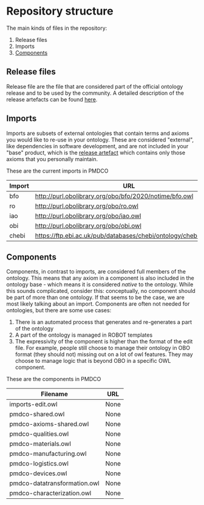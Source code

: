 # Repository structure

The main kinds of files in the repository:

1. Release files
2. Imports
3. [Components](#components)

## Release files
Release file are the file that are considered part of the official ontology release and to be used by the community. A detailed description of the release artefacts can be found [here](https://github.com/INCATools/ontology-development-kit/blob/master/docs/ReleaseArtefacts.md).

## Imports
Imports are subsets of external ontologies that contain terms and axioms you would like to re-use in your ontology. These are considered "external", like dependencies in software development, and are not included in your "base" product, which is the [release artefact](https://github.com/INCATools/ontology-development-kit/blob/master/docs/ReleaseArtefacts.md) which contains only those axioms that you personally maintain.

These are the current imports in PMDCO

| Import | URL | Type |
| ------ | --- | ---- |
| bfo | http://purl.obolibrary.org/obo/bfo/2020/notime/bfo.owl | custom |
| ro | http://purl.obolibrary.org/obo/ro.owl | custom |
| iao | http://purl.obolibrary.org/obo/iao.owl | custom |
| obi | http://purl.obolibrary.org/obo/obi.owl | custom |
| chebi | https://ftp.ebi.ac.uk/pub/databases/chebi/ontology/chebi_lite.obo | custom |
## Components
Components, in contrast to imports, are considered full members of the ontology. This means that any axiom in a component is also included in the ontology base - which means it is considered _native_ to the ontology. While this sounds complicated, consider this: conceptually, no component should be part of more than one ontology. If that seems to be the case, we are most likely talking about an import. Components are often not needed for ontologies, but there are some use cases:

1. There is an automated process that generates and re-generates a part of the ontology
2. A part of the ontology is managed in ROBOT templates
3. The expressivity of the component is higher than the format of the edit file. For example, people still choose to manage their ontology in OBO format (they should not) missing out on a lot of owl features. They may choose to manage logic that is beyond OBO in a specific OWL component.

These are the components in PMDCO

| Filename | URL |
| -------- | --- |
| imports-edit.owl | None |
| pmdco-shared.owl | None |
| pmdco-axioms-shared.owl | None |
| pmdco-qualities.owl | None |
| pmdco-materials.owl | None |
| pmdco-manufacturing.owl | None |
| pmdco-logistics.owl | None |
| pmdco-devices.owl | None |
| pmdco-datatransformation.owl | None |
| pmdco-characterization.owl | None |
